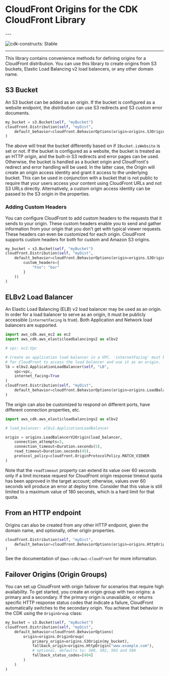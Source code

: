 # CloudFront Origins for the CDK CloudFront Library

<!--BEGIN STABILITY BANNER-->---


![cdk-constructs: Stable](https://img.shields.io/badge/cdk--constructs-stable-success.svg?style=for-the-badge)

---
<!--END STABILITY BANNER-->

This library contains convenience methods for defining origins for a CloudFront distribution. You can use this library to create origins from
S3 buckets, Elastic Load Balancing v2 load balancers, or any other domain name.

## S3 Bucket

An S3 bucket can be added as an origin. If the bucket is configured as a website endpoint, the distribution can use S3 redirects and S3 custom error
documents.

```python
my_bucket = s3.Bucket(self, "myBucket")
cloudfront.Distribution(self, "myDist",
    default_behavior=cloudfront.BehaviorOptions(origin=origins.S3Origin(my_bucket))
)
```

The above will treat the bucket differently based on if `IBucket.isWebsite` is set or not. If the bucket is configured as a website, the bucket is
treated as an HTTP origin, and the built-in S3 redirects and error pages can be used. Otherwise, the bucket is handled as a bucket origin and
CloudFront's redirect and error handling will be used. In the latter case, the Origin will create an origin access identity and grant it access to the
underlying bucket. This can be used in conjunction with a bucket that is not public to require that your users access your content using CloudFront
URLs and not S3 URLs directly. Alternatively, a custom origin access identity can be passed to the S3 origin in the properties.

### Adding Custom Headers

You can configure CloudFront to add custom headers to the requests that it sends to your origin. These custom headers enable you to send and gather information from your origin that you don’t get with typical viewer requests. These headers can even be customized for each origin. CloudFront supports custom headers for both for custom and Amazon S3 origins.

```python
my_bucket = s3.Bucket(self, "myBucket")
cloudfront.Distribution(self, "myDist",
    default_behavior=cloudfront.BehaviorOptions(origin=origins.S3Origin(my_bucket,
        custom_headers={
            "Foo": "bar"
        }
    ))
)
```

## ELBv2 Load Balancer

An Elastic Load Balancing (ELB) v2 load balancer may be used as an origin. In order for a load balancer to serve as an origin, it must be publicly
accessible (`internetFacing` is true). Both Application and Network load balancers are supported.

```python
import aws_cdk.aws_ec2 as ec2
import aws_cdk.aws_elasticloadbalancingv2 as elbv2

# vpc: ec2.Vpc

# Create an application load balancer in a VPC. 'internetFacing' must be 'true'
# for CloudFront to access the load balancer and use it as an origin.
lb = elbv2.ApplicationLoadBalancer(self, "LB",
    vpc=vpc,
    internet_facing=True
)
cloudfront.Distribution(self, "myDist",
    default_behavior=cloudfront.BehaviorOptions(origin=origins.LoadBalancerV2Origin(lb))
)
```

The origin can also be customized to respond on different ports, have different connection properties, etc.

```python
import aws_cdk.aws_elasticloadbalancingv2 as elbv2

# load_balancer: elbv2.ApplicationLoadBalancer

origin = origins.LoadBalancerV2Origin(load_balancer,
    connection_attempts=3,
    connection_timeout=Duration.seconds(5),
    read_timeout=Duration.seconds(45),
    protocol_policy=cloudfront.OriginProtocolPolicy.MATCH_VIEWER
)
```

Note that the `readTimeout` property can extend its value over 60 seconds only if a limit increase request for CloudFront origin response timeout
quota has been approved in the target account; otherwise, values over 60 seconds will produce an error at deploy time. Consider that this value is
still limited to a maximum value of 180 seconds, which is a hard limit for that quota.

## From an HTTP endpoint

Origins can also be created from any other HTTP endpoint, given the domain name, and optionally, other origin properties.

```python
cloudfront.Distribution(self, "myDist",
    default_behavior=cloudfront.BehaviorOptions(origin=origins.HttpOrigin("www.example.com"))
)
```

See the documentation of `@aws-cdk/aws-cloudfront` for more information.

## Failover Origins (Origin Groups)

You can set up CloudFront with origin failover for scenarios that require high availability.
To get started, you create an origin group with two origins: a primary and a secondary.
If the primary origin is unavailable, or returns specific HTTP response status codes that indicate a failure,
CloudFront automatically switches to the secondary origin.
You achieve that behavior in the CDK using the `OriginGroup` class:

```python
my_bucket = s3.Bucket(self, "myBucket")
cloudfront.Distribution(self, "myDist",
    default_behavior=cloudfront.BehaviorOptions(
        origin=origins.OriginGroup(
            primary_origin=origins.S3Origin(my_bucket),
            fallback_origin=origins.HttpOrigin("www.example.com"),
            # optional, defaults to: 500, 502, 503 and 504
            fallback_status_codes=[404]
        )
    )
)
```
